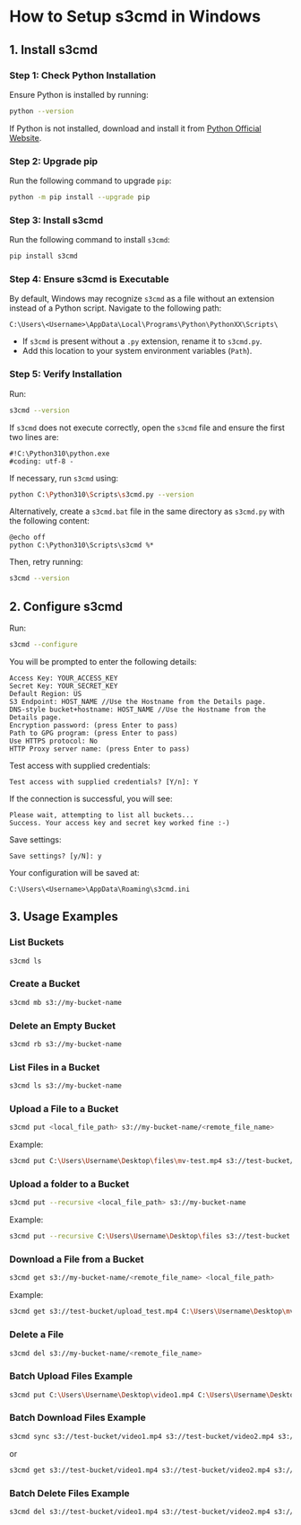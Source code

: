 # How to Setup s3cmd in Windows

## 1. Install s3cmd

### Step 1: Check Python Installation
Ensure Python is installed by running:

```sh
python --version
```

If Python is not installed, download and install it from [Python Official Website](https://www.python.org/downloads/).

### Step 2: Upgrade pip
Run the following command to upgrade `pip`:

```sh
python -m pip install --upgrade pip
```

### Step 3: Install s3cmd
Run the following command to install `s3cmd`:

```sh
pip install s3cmd
```

### Step 4: Ensure s3cmd is Executable
By default, Windows may recognize `s3cmd` as a file without an extension instead of a Python script. Navigate to the following path:

```
C:\Users\<Username>\AppData\Local\Programs\Python\PythonXX\Scripts\
```

- If `s3cmd` is present without a `.py` extension, rename it to `s3cmd.py`.
- Add this location to your system environment variables (`Path`).

### Step 5: Verify Installation
Run:

```sh
s3cmd --version
```

If `s3cmd` does not execute correctly, open the `s3cmd` file and ensure the first two lines are:

```
#!C:\Python310\python.exe
#coding: utf-8 -
```

If necessary, run `s3cmd` using:

```sh
python C:\Python310\Scripts\s3cmd.py --version
```

Alternatively, create a `s3cmd.bat` file in the same directory as `s3cmd.py` with the following content:

```
@echo off
python C:\Python310\Scripts\s3cmd %*
```

Then, retry running:

```sh
s3cmd --version
```

## 2. Configure s3cmd

Run:

```sh
s3cmd --configure
```

You will be prompted to enter the following details:

```
Access Key: YOUR_ACCESS_KEY
Secret Key: YOUR_SECRET_KEY
Default Region: US
S3 Endpoint: HOST_NAME //Use the Hostname from the Details page.
DNS-style bucket+hostname: HOST_NAME //Use the Hostname from the Details page.
Encryption password: (press Enter to pass)
Path to GPG program: (press Enter to pass)
Use HTTPS protocol: No
HTTP Proxy server name: (press Enter to pass)
```

Test access with supplied credentials:

```
Test access with supplied credentials? [Y/n]: Y
```

If the connection is successful, you will see:

```
Please wait, attempting to list all buckets...
Success. Your access key and secret key worked fine :-)
```

Save settings:

```
Save settings? [y/N]: y
```

Your configuration will be saved at:

```
C:\Users\<Username>\AppData\Roaming\s3cmd.ini
```

## 3. Usage Examples

### List Buckets
```sh
s3cmd ls
```

### Create a Bucket
```sh
s3cmd mb s3://my-bucket-name
```

### Delete an Empty Bucket
```sh
s3cmd rb s3://my-bucket-name
```

### List Files in a Bucket
```sh
s3cmd ls s3://my-bucket-name
```

### Upload a File to a Bucket
```sh
s3cmd put <local_file_path> s3://my-bucket-name/<remote_file_name>
```
Example:
```sh
s3cmd put C:\Users\Username\Desktop\files\mv-test.mp4 s3://test-bucket/upload_test.mp4
```
### Upload a folder to a Bucket
```sh
s3cmd put --recursive <local_file_path> s3://my-bucket-name
```
Example:
```sh
s3cmd put --recursive C:\Users\Username\Desktop\files s3://test-bucket
```

### Download a File from a Bucket
```sh
s3cmd get s3://my-bucket-name/<remote_file_name> <local_file_path>
```
Example:
```sh
s3cmd get s3://test-bucket/upload_test.mp4 C:\Users\Username\Desktop\mv_download.mp4
```

### Delete a File
```sh
s3cmd del s3://my-bucket-name/<remote_file_name>
```

### Batch Upload Files Example
```sh
s3cmd put C:\Users\Username\Desktop\video1.mp4 C:\Users\Username\Desktop\video2.mp4 C:\Users\Username\Desktop\video3.mp4 s3://test-bucket/
```

### Batch Download Files Example
```sh
s3cmd sync s3://test-bucket/video1.mp4 s3://test-bucket/video2.mp4 s3://test-bucket/video3.mp4 C:\Users\Username\Desktop\download_temp\
```
or
```sh
s3cmd get s3://test-bucket/video1.mp4 s3://test-bucket/video2.mp4 s3://test-bucket/video3.mp4 C:\Users\Username\Desktop\download_temp\
```

### Batch Delete Files Example
```sh
s3cmd del s3://test-bucket/video1.mp4 s3://test-bucket/video2.mp4 s3://test-bucket/video3.mp4
```

